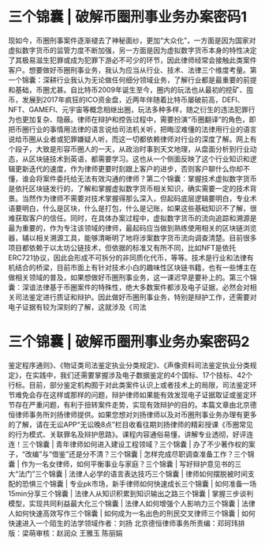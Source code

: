 # 三个锦囊 | 破解币圈刑事业务办案密码1

现如今，币圈刑事案件逐渐褪去了神秘面纱，更加“大众化”，一方面是因为国家对虚拟数字货币的监管力度不断加强，另一方面是因为虚拟数字货币本身的特性决定了其极易滋生犯罪或成为犯罪下游必不可少的环节，因此律师经常会接触此类案件客户。想要做好币圈刑事业务，我认为应当从行业、技术、法律三个维度考量。第一个锦囊：深耕行业我认为无论做任何细分领域业务，了解行业都是最重要的前提和基础，币圈尤甚。自比特币2009年诞生至今，圈内的玩法也从最初的挖矿、囤币，发展到2017年疯狂的ICO资金盘，近两年伴随着比特币屡破前高，DEFI、NFT、GAMEFI、元宇宙等概念相继出圈，玩法多种多样，随之衍生的违法犯罪行为也更加复杂、隐蔽。律师在辩护和控告过程中，需要扮演“币圈翻译”的角色，即把币圈行业的事情用法律的语言说给司法机关听，把晦涩难懂的法律用行业的语言说给币圈从业者或犯罪嫌疑人听，而这一切都依赖律师对行业的深度了解。网上有个段子，大致是形容币圈人的一天，从政治时事到天文地理，从盘面分析到行业动态，从区块链技术到英语，都需要学习。这也从一个侧面反映了这个行业知识和逻辑更新迭代的速度，作为律师更要时刻跟上客户的进步，否则客户聊什么你却不懂，谁会将案件委托给无法有效沟通的律师？第二个锦囊：掌握技术虚拟数字货币是依托区块链发行的，了解和掌握虚拟数字货币相关知识，确实需要一定的技术背景。当然作为律师不需要对技术掌握得那么深入，但起码底层逻辑要明白，专业术语要明白，什么是区块，什么是打包，什么是记账，如果这些基础知识不了解，很难获取客户的信任。同时，在具体办案过程中，虚拟数字货币的流向追踪和溯源是最为重要的，作为专注该领域的律师，最起码应当做到熟练使用相关的区块链浏览器，辅以相关溯源工具，能够清晰明了地将涉案数字货币流向调查清楚。目前很多项目都依赖于以太坊公链技术，但依据的标准又有所不同，比如NFT是依托ERC721协议，因此会形成不可拆分的非同质化代币，等等。技术是行业和法律有机结合的桥梁，目前市面上有针对技术小白的趣味性区块链书籍，也有一些博主在做相关领域的普及，如果想做好币圈刑事业务，这一课迟早是要补上的。第三个锦囊：深谙法律基于币圈案件的特殊性，绝大多数案件都涉及电子证据，必然会对相关司法鉴定进行质证和辩护。因此做好币圈刑事业务，特别是辩护工作，还需要对电子证据有较为深刻的了解，这就涉及《司法

# 三个锦囊 | 破解币圈刑事业务办案密码2

鉴定程序通则》、《物证类司法鉴定执业分类规定》、《声像资料司法鉴定执业分类规定》，在实践中，我们还需要掌握涉及电子数据鉴定的4个国标、17个技标、42个行标。目前，部分鉴定机构囿于对此类案件认识上或者技术上的局限，司法鉴定环节难免会存在这样或那样的问题，辩护律师如果能有效发现电子证据取证或鉴定环节存在严重问题，有利于扭转案件走势，实现有效辩护的目的。本篇文章由北京德恒律师事务所刘扬律师提供。如果您想对刘扬律师以及对币圈刑事业务办理有更多的了解，请在无讼APP“无讼晚8点”栏目收看往期刘扬律师的精彩授课《币圈常见的行为模式、关联罪名及辩护思路》。课程内容通俗易懂，讲解专业透彻，好评连连！三个锦囊 | 青年律师如何进入建设工程领域？三个锦囊 | 办了不少著作权的案子，“改编”与“借鉴”还是分不清？三个锦囊 | 怎样完成尽职调查准备工作？三个锦囊 | 作为一名女律师，如何平衡事业与家庭？三个锦囊 | 写好辩护意见书的三大“法门”三个锦囊 | 法律人必学的语言表达技巧三个锦囊 | 律师如何摆脱被时间支配的恐惧三个锦囊 | 专业pk市场，新手律师如何快速成长三个锦囊 | 如何准备一场15min分享三个锦囊 | 法律人从知识积累到知识输出之路三个锦囊 | 掌握三步谈判模型，实现共同利益最大化三个锦囊 | 法律人如何增强个人影响力三个锦囊 | 法律人如何快速高效写作三个锦囊 | 如何成为一名出色的刑民交叉律师三个锦囊 | 如何快速进入一个陌生的法学领域作者：刘扬 北京德恒律师事务所责编：邓珂玮排版：梁萌审核：赵润众 王雅玉 陈丽娟

